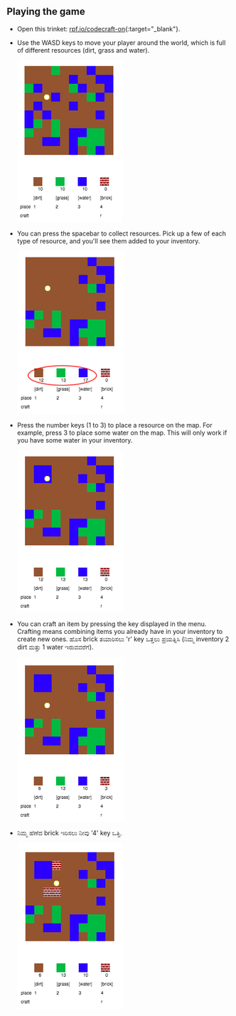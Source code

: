 ## Playing the game

+ Open this trinket: [rpf.io/codecraft-on](http://rpf.io/codecraft-on){:target="_blank"}.

+ Use the WASD keys to move your player around the world, which is full of different resources (dirt, grass and water).
    
    ![screenshot](images/craft-move.png)

+ You can press the spacebar to collect resources. Pick up a few of each type of resource, and you'll see them added to your inventory.
    
    ![screenshot](images/craft-pickup.png)

+ Press the number keys (1 to 3) to place a resource on the map. For example, press 3 to place some water on the map. This will only work if you have some water in your inventory.
    
    ![screenshot](images/craft-place-water.png)

+ You can craft an item by pressing the key displayed in the menu. Crafting means combining items you already have in your inventory to create new ones. ಹೊಸ brick ತಯಾರಿಸಲು 'r' key ಒತ್ತಲು ಪ್ರಯತ್ನಿಸಿ (ನಿಮ್ಮ inventory 2 dirt ಮತ್ತು 1 water ಇರುವವರೆಗೆ).
    
    ![ಸ್ಕ್ರೀನ್‍ಶಾಟ್](images/craft-craft-brick.png)

+ ನಿಮ್ಮ ಹೆಣೆದ brick ಇರಿಸಲು ನೀವು '4' key ಒತ್ತಿ.
    
    ![ಸ್ಕ್ರೀನ್‍ಶಾಟ್](images/craft-place-brick.png)